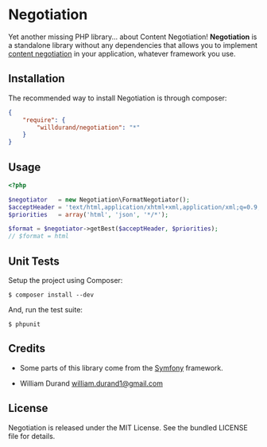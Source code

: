 Negotiation
===========

Yet another missing PHP library... about Content Negotiation!
**Negotiation** is a standalone library without any dependencies that allows you
to implement [content
negotiation](http://www.w3.org/Protocols/rfc2616/rfc2616-sec12.html) in your
application, whatever framework you use.


Installation
------------

The recommended way to install Negotiation is through composer:

``` json
{
    "require": {
        "willdurand/negotiation": "*"
    }
}
```


Usage
-----

``` php
<?php

$negotiator   = new Negotiation\FormatNegotiator();
$acceptHeader = 'text/html,application/xhtml+xml,application/xml;q=0.9,*/*;q=0.8';
$priorities   = array('html', 'json', '*/*');

$format = $negotiator->getBest($acceptHeader, $priorities);
// $format = html
```


Unit Tests
----------

Setup the project using Composer:

    $ composer install --dev

And, run the test suite:

    $ phpunit


Credits
-------

* Some parts of this library come from the
[Symfony](http://github.com/symfony/symfony) framework.

* William Durand <william.durand1@gmail.com>


License
-------

Negotiation is released under the MIT License. See the bundled LICENSE file for details.
